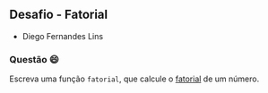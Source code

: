 ## Desafio - Fatorial

- Diego Fernandes Lins

### Questão 😄

Escreva uma função `fatorial`, que calcule o [fatorial](https://pt.wikipedia.org/wiki/fatorial) de um número.
